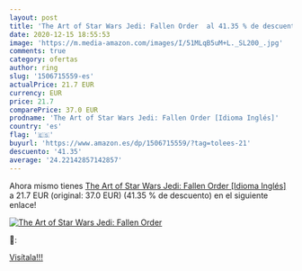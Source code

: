```yaml
---
layout: post
title: 'The Art of Star Wars Jedi: Fallen Order  al 41.35 % de descuento'
date: 2020-12-15 18:55:53
image: 'https://m.media-amazon.com/images/I/51MLqB5uM+L._SL200_.jpg'
comments: true
category: ofertas
author: ring
slug: '1506715559-es'
actualPrice: 21.7 EUR
currency: EUR
price: 21.7
comparePrice: 37.0 EUR
prodname: 'The Art of Star Wars Jedi: Fallen Order [Idioma Inglés]'
country: 'es'
flag: '🇪🇸'
buyurl: 'https://www.amazon.es/dp/1506715559/?tag=tolees-21'
descuento: '41.35'
average: '24.22142857142857'
---
```


Ahora mismo tienes [The Art of Star Wars Jedi: Fallen Order [Idioma Inglés]](https://www.amazon.es/dp/1506715559/?tag=tolees-21) a 21.7 EUR (original: 37.0 EUR) (41.35 %  de descuento) en el siguiente enlace!

[![The Art of Star Wars Jedi: Fallen Order ](https://m.media-amazon.com/images/I/51MLqB5uM+L._SL200_.jpg)](https://www.amazon.es/dp/1506715559/?tag=tolees-21)

🔎:


[Visítala!!!](https://www.amazon.es/dp/1506715559/?tag=tolees-21)
